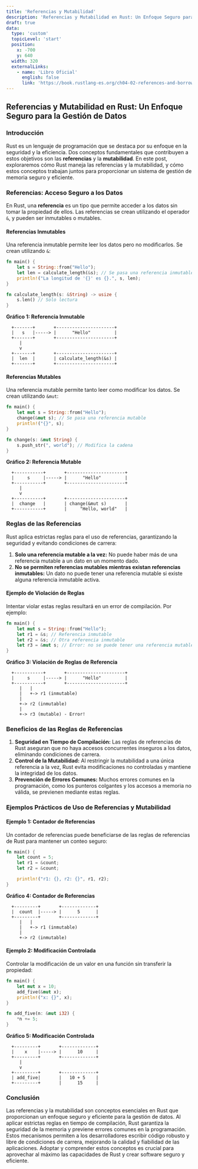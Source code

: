 ```yaml
---
title: 'Referencias y Mutabilidad'
description: 'Referencias y Mutabilidad en Rust: Un Enfoque Seguro para la Gestión de Datos'
draft: true
data:
  type: 'custom'
  topicLevel: 'start'
  position:
    x: -700
    y: 640
  width: 320
  externalLinks:
    - name: 'Libro Oficial'
      english: false
      link: 'https://book.rustlang-es.org/ch04-02-references-and-borrowing'
---
```

## Referencias y Mutabilidad en Rust: Un Enfoque Seguro para la Gestión de Datos

### Introducción

Rust es un lenguaje de programación que se destaca por su enfoque en la seguridad y la eficiencia. Dos conceptos fundamentales que contribuyen a estos objetivos son las **referencias** y la **mutabilidad**. En este post, exploraremos cómo Rust maneja las referencias y la mutabilidad, y cómo estos conceptos trabajan juntos para proporcionar un sistema de gestión de memoria seguro y eficiente.

### Referencias: Acceso Seguro a los Datos

En Rust, una **referencia** es un tipo que permite acceder a los datos sin tomar la propiedad de ellos. Las referencias se crean utilizando el operador `&`, y pueden ser inmutables o mutables.

#### Referencias Inmutables

Una referencia inmutable permite leer los datos pero no modificarlos. Se crean utilizando `&`:

```rust
fn main() {
    let s = String::from("Hello");
    let len = calculate_length(&s); // Se pasa una referencia inmutable
    println!("La longitud de '{}' es {}.", s, len);
}

fn calculate_length(s: &String) -> usize {
    s.len() // Solo lectura
}
```

**Gráfico 1: Referencia Inmutable**

```plaintext
  +-------+       +----------------------+
  |   s   |-----> |      "Hello"         |
  +-------+       +----------------------+
     |
     v
  +-------+       +----------------------+
  |  len  |       | calculate_length(&s) |
  +-------+       +----------------------+
```

#### Referencias Mutables

Una referencia mutable permite tanto leer como modificar los datos. Se crean utilizando `&mut`:

```rust
fn main() {
    let mut s = String::from("Hello");
    change(&mut s); // Se pasa una referencia mutable
    println!("{}", s);
}

fn change(s: &mut String) {
    s.push_str(", world"); // Modifica la cadena
}
```

**Gráfico 2: Referencia Mutable**

```plaintext
  +-----------+       +----------------------+
  |     s     |-----> |      "Hello"         |
  +-----------+       +----------------------+
     |
     v
  +-----------+       +----------------------+
  |  change   |       | change(&mut s)       |
  +-----------+       |     "Hello, world"   |
```

### Reglas de las Referencias

Rust aplica estrictas reglas para el uso de referencias, garantizando la seguridad y evitando condiciones de carrera:

1. **Solo una referencia mutable a la vez:** No puede haber más de una referencia mutable a un dato en un momento dado.
2. **No se permiten referencias mutables mientras existan referencias inmutables:** Un dato no puede tener una referencia mutable si existe alguna referencia inmutable activa.

#### Ejemplo de Violación de Reglas

Intentar violar estas reglas resultará en un error de compilación. Por ejemplo:

```rust
fn main() {
    let mut s = String::from("Hello");
    let r1 = &s; // Referencia inmutable
    let r2 = &s; // Otra referencia inmutable
    let r3 = &mut s; // Error: no se puede tener una referencia mutable mientras existan referencias inmutables
}
```

**Gráfico 3: Violación de Reglas de Referencia**

```plaintext
  +-----------+       +----------------------+
  |     s     |-----> |      "Hello"         |
  +-----------+       +----------------------+
     |   |
     |   +-> r1 (inmutable)
     |
     +-> r2 (inmutable)
     |
     +-> r3 (mutable) - Error!
```

### Beneficios de las Reglas de Referencias

1. **Seguridad en Tiempo de Compilación:** Las reglas de referencias de Rust aseguran que no haya accesos concurrentes inseguros a los datos, eliminando condiciones de carrera.
2. **Control de la Mutabilidad:** Al restringir la mutabilidad a una única referencia a la vez, Rust evita modificaciones no controladas y mantiene la integridad de los datos.
3. **Prevención de Errores Comunes:** Muchos errores comunes en la programación, como los punteros colgantes y los accesos a memoria no válida, se previenen mediante estas reglas.

### Ejemplos Prácticos de Uso de Referencias y Mutabilidad

#### Ejemplo 1: Contador de Referencias

Un contador de referencias puede beneficiarse de las reglas de referencias de Rust para mantener un conteo seguro:

```rust
fn main() {
    let count = 5;
    let r1 = &count;
    let r2 = &count;

    println!("r1: {}, r2: {}", r1, r2);
}
```

**Gráfico 4: Contador de Referencias**

```plaintext
  +---------+       +-------------+
  |  count  |-----> |      5      |
  +---------+       +-------------+
     |   |
     |   +-> r1 (inmutable)
     |
     +-> r2 (inmutable)
```

#### Ejemplo 2: Modificación Controlada

Controlar la modificación de un valor en una función sin transferir la propiedad:

```rust
fn main() {
    let mut x = 10;
    add_five(&mut x);
    println!("x: {}", x);
}

fn add_five(n: &mut i32) {
    *n += 5;
}
```

**Gráfico 5: Modificación Controlada**

```plaintext
  +---------+       +-------------+
  |    x    |-----> |      10     |
  +---------+       +-------------+
     |
     v
  +---------+       +-------------+
  | add_five|       |   10 + 5    |
  +---------+       |      15     |
```

### Conclusión

Las referencias y la mutabilidad son conceptos esenciales en Rust que proporcionan un enfoque seguro y eficiente para la gestión de datos. Al aplicar estrictas reglas en tiempo de compilación, Rust garantiza la seguridad de la memoria y previene errores comunes en la programación. Estos mecanismos permiten a los desarrolladores escribir código robusto y libre de condiciones de carrera, mejorando la calidad y fiabilidad de las aplicaciones. Adoptar y comprender estos conceptos es crucial para aprovechar al máximo las capacidades de Rust y crear software seguro y eficiente.
